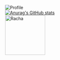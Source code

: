 ![Profile](http://github-profile-summary-cards.vercel.app/api/cards/profile-details?username=Antoniobox&theme=tokyonight)
</br>
[![Anurag's GitHub stats](https://github-readme-stats.vercel.app/api?username=Antoniobox)](https://github.com/anuraghazra/github-readme-stats)
</br>
<img src="https://github-readme-streak-stats.herokuapp.com/?user=Antoniobox&theme=transparent&hide_border=true&stroke=00000000&date_format=j%20M%5B%20Y%5D&mode=weekly&locale=es" height="130em" weight="100vw" alt="Racha"/>
